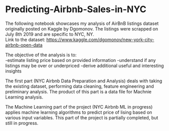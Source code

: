 # Predicting-Airbnb-Sales-in-NYC
The following notebook showcases my analysis of AirBnB listings dataset originally posted on Kaggle by Dgomonov. 
The listings were scrapped on July 8th 2019 and are specific to NYC, NY.  
Link to the dataset: https://www.kaggle.com/dgomonov/new-york-city-airbnb-open-data  

The objective of the analysis is to:  
-estimate listing price based on provided information 
-understand if any listings may be over or underpriced 
-derive additional useful and interesting insights

The first part (NYC Airbnb Data Preparation and Analysis) deals with taking the existing dataset, performing data cleaning, feature engineering and preliminary analysis. The product of this part is a data file for Machnie Learning analysis.

The Machine Learning part of the project (NYC Airbnb ML in progress) applies machine learning algorithms to predict price of lising based on various input variables. This part of the project is partially completed, but still in progress.
